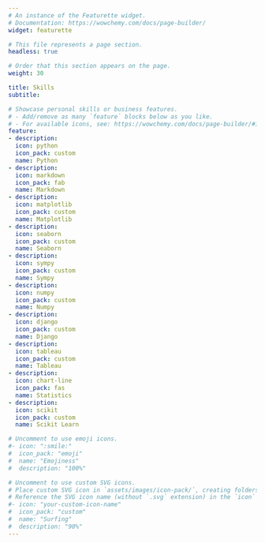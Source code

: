 ```yaml
---
# An instance of the Featurette widget.
# Documentation: https://wowchemy.com/docs/page-builder/
widget: featurette

# This file represents a page section.
headless: true

# Order that this section appears on the page.
weight: 30

title: Skills
subtitle:

# Showcase personal skills or business features.
# - Add/remove as many `feature` blocks below as you like.
# - For available icons, see: https://wowchemy.com/docs/page-builder/#icons
feature:
- description:
  icon: python
  icon_pack: custom
  name: Python
- description:
  icon: markdown
  icon_pack: fab
  name: Markdown
- description:
  icon: matplotlib
  icon_pack: custom
  name: Matplotlib
- description:
  icon: seaborn
  icon_pack: custom
  name: Seaborn
- description:
  icon: sympy
  icon_pack: custom
  name: Sympy
- description:
  icon: numpy
  icon_pack: custom
  name: Numpy
- description:
  icon: django
  icon_pack: custom
  name: Django
- description:
  icon: tableau
  icon_pack: custom
  name: Tableau
- description:
  icon: chart-line
  icon_pack: fas
  name: Statistics
- description:
  icon: scikit
  icon_pack: custom
  name: Scikit Learn

# Uncomment to use emoji icons.
#- icon: ":smile:"
#  icon_pack: "emoji"
#  name: "Emojiness"
#  description: "100%"  

# Uncomment to use custom SVG icons.
# Place custom SVG icon in `assets/images/icon-pack/`, creating folders if necessary.
# Reference the SVG icon name (without `.svg` extension) in the `icon` field.
#- icon: "your-custom-icon-name"
#  icon_pack: "custom"
#  name: "Surfing"
#  description: "90%"
---
```

